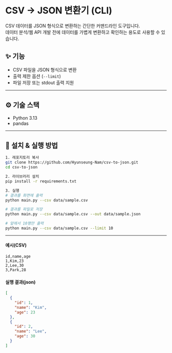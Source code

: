 # CSV → JSON 변환기 (CLI)

CSV 데이터를 JSON 형식으로 변환하는 간단한 커맨드라인 도구입니다.  
데이터 분석/웹 API 개발 전에 데이터를 가볍게 변환하고 확인하는 용도로 사용할 수 있습니다.

## ✨ 기능

- CSV 파일을 JSON 형식으로 변환
- 출력 제한 옵션 (`--limit`)
- 파일 저장 또는 stdout 출력 지원

---

## ⚙️ 기술 스택

- Python 3.13
- pandas

---

## 🚀 설치 & 실행 방법

```bash
1. 레포지토리 복사
git clone https://github.com/Hyunseung-Nam/csv-to-json.git
cd csv-to-json

2. 라이브러리 설치
pip install -r requirements.txt

3. 실행
# 결과를 화면에 출력
python main.py --csv data/sample.csv

# 결과를 파일로 저장
python main.py --csv data/sample.csv --out data/sample.json

# 앞에서 10행만 출력
python main.py --csv data/sample.csv --limit 10
```

---

#### 예시(CSV)

```csv
id,name,age
1,Kim,23
2,Lee,30
3,Park,28
```

#### 실행 결과(json)
```json
[
  {
    "id": 1,
    "name": "Kim",
    "age": 23
  },
  {
    "id": 2,
    "name": "Lee",
    "age": 30
  }
]
```